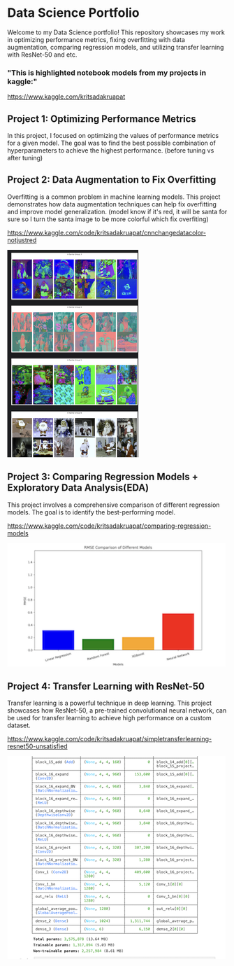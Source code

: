 # Data Science Portfolio

Welcome to my Data Science portfolio! This repository showcases my work in optimizing performance metrics, fixing overfitting with data augmentation, comparing regression models, and utilizing transfer learning with ResNet-50 and etc.

### "This is highlighted notebook models from my projects in kaggle:"

https://www.kaggle.com/kritsadakruapat

## Project 1: Optimizing Performance Metrics

In this project, I focused on optimizing the values of performance metrics for a given model. The goal was to find the best possible combination of hyperparameters to achieve the highest performance. (before tuning vs after tuning)

## Project 2: Data Augmentation to Fix Overfitting

Overfitting is a common problem in machine learning models. This project demonstrates how data augmentation techniques can help fix overfitting and improve model generalization. (model know if it's red, it will be santa for sure so I turn the santa image to be more colorful which fix overfiting)

https://www.kaggle.com/code/kritsadakruapat/cnnchangedatacolor-notjustred

![image](0image/color.png)

## Project 3: Comparing Regression Models + Exploratory Data Analysis(EDA)

This project involves a comprehensive comparison of different regression models. The goal is to identify the best-performing model.

https://www.kaggle.com/code/kritsadakruapat/comparing-regression-models

![image](0image/regression.png)

## Project 4: Transfer Learning with ResNet-50

Transfer learning is a powerful technique in deep learning. This project showcases how ResNet-50, a pre-trained convolutional neural network, can be used for transfer learning to achieve high performance on a custom dataset.

https://www.kaggle.com/code/kritsadakruapat/simpletransferlearning-resnet50-unsatisfied

![image](0image/bottun.png)
